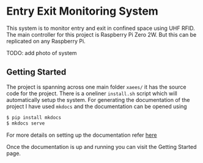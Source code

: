 # Entry Exit Monitoring System
This system is to monitor entry and exit in confined space using UHF RFID. The main controller for this project is Raspberry Pi Zero 2W.
But this can be replicated on any Raspberry Pi.

TODO: add photo of system

## Getting Started
The project is spanning across one main folder `xaees/` it has the source code for the project. There is a oneliner `install.sh` script which will automatically setup the system. For generating the documentation of the project I have used `mkdocs` and the documentation can be opened using
```sh
$ pip install mkdocs
$ mkdocs serve
```
For more details on setting up the documentation refer [here](https://www.mkdocs.org/user-guide/installation/)

Once the documentation is up and running you can visit the Getting Started page.
